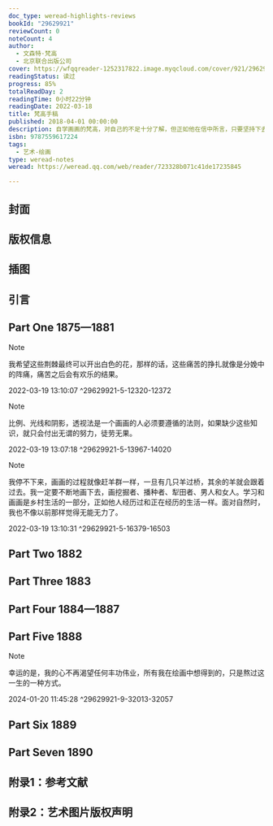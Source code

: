 ```yaml
---
doc_type: weread-highlights-reviews
bookId: "29629921"
reviewCount: 0
noteCount: 4
author:
  - 文森特·梵高
  - 北京联合出版公司
cover: https://wfqqreader-1252317822.image.myqcloud.com/cover/921/29629921/t7_29629921.jpg
readingStatus: 读过
progress: 85%
totalReadDay: 2
readingTime: 0小时22分钟
readingDate: 2022-03-18
title: 梵高手稿
published: 2018-04-01 00:00:00
description: 自学画画的梵高，对自己的不足十分了解，但正如他在信中所言，只要坚持下去，相信自己可以掌握那些绘画技巧，不断的画画，那么他的人生便是有意义的。梵高焦虑着，怀疑着，痛苦着，也狂喜着，但他却从未让自己对绘画的激情被充满悲剧性的人生影响过，靠着不懈的努力与天赋的才华，梵高以旺盛的精力创作出了无数已成为无价之宝的作品。在这本全新翻译的梵高书信集中，纽约大都会艺术博物馆的安娜·苏，从近千封书信中精心挑选了150多封，撷取了梵高在其中描写这些作品创作、构思过程的片段，以及他对艺术、艺术家、文学、宗教、景观等众多话题的独特见解，配以信中提到的画作以及书信原稿作为参照，向所有热爱梵高的人展示出了一个不一样的梵高。在这本书里，梵高没有被生活琐事所侵扰，没有精神的痛苦与压力。在这里，梵高只属于绘画，属于艺术，属于那片金黄的麦田与飞过群鸦的天空。
isbn: 9787559617224
tags:
  - 艺术-绘画
type: weread-notes
weread: https://weread.qq.com/web/reader/723328b071c41de17235845

---
```



## 封面

## 版权信息

## 插图

## 引言

## Part One 1875—1881

> [!NOTE] 
> 我希望这些荆棘最终可以开出白色的花，那样的话，这些痛苦的挣扎就像是分娩中的阵痛，痛苦之后会有欢乐的结果。
> 
> 2022-03-19 13:10:07 ^29629921-5-12320-12372

> [!NOTE] 
> 比例、光线和阴影，透视法是一个画画的人必须要遵循的法则，如果缺少这些知识，就只会付出无谓的努力，徒劳无果。
> 
> 2022-03-19 13:07:18 ^29629921-5-13967-14020

> [!NOTE] 
> 我停不下来，画画的过程就像赶羊群一样，一旦有几只羊过桥，其余的羊就会跟着过去。我一定要不断地画下去，画挖掘者、播种者、犁田者、男人和女人。学习和画画是乡村生活的一部分，正如他人经历过和正在经历的生活一样。面对自然时，我也不像以前那样觉得无能无力了。
> 
> 2022-03-19 13:10:31 ^29629921-5-16379-16503

## Part Two 1882

## Part Three 1883

## Part Four 1884—1887

## Part Five 1888

> [!NOTE] 
> 幸运的是，我的心不再渴望任何丰功伟业，所有我在绘画中想得到的，只是熬过这一生的一种方式。
> 
> 2024-01-20 11:45:28 ^29629921-9-32013-32057

## Part Six 1889

## Part Seven 1890

## 附录1：参考文献

## 附录2：艺术图片版权声明

